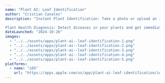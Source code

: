 ```yaml
---
name: "Plant AI: Leaf Identification"
author: "Cristian Canales"
description: "Instant Plant Identification: Take a photo or upload an image to quickly and accurately identify plants.

Plant Health Diagnosis: Detect diseases in your plants and get immediate suggestions on how to treat them."
dateLaunched: "2024-10-26"
images:
  - "../../assets/apps/plant-ai--leaf-identification-1.png"
  - "../../assets/apps/plant-ai--leaf-identification-2.png"
  - "../../assets/apps/plant-ai--leaf-identification-3.png"
  - "../../assets/apps/plant-ai--leaf-identification-4.png"
  - "../../assets/apps/plant-ai--leaf-identification-5.png"
platforms:
  - name: "iOS"
    url: "https://apps.apple.com/us/app/plant-ai-leaf-identification/id6541759800"
---
```

